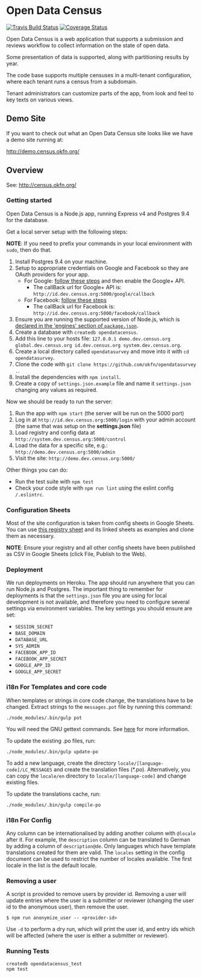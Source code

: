 # Open Data Census

[![Travis Build Status](https://travis-ci.org/okfn/opendatasurvey.svg?branch=master)](https://travis-ci.org/okfn/opendatasurvey)
[![Coverage Status](https://coveralls.io/repos/github/okfn/opendatacensus/badge.svg?branch=master)](https://coveralls.io/github/okfn/opendatacensus?branch=master)

Open Data Census is a web application that supports a submission and reviews workflow to collect information on the state of open data.

Some presentation of data is supported, along with partitioning results by year.

The code base supports multiple censuses in a multi-tenant configuration, where each tenant runs a census from a subdomain.

Tenant administrators can customize parts of the app, from look and feel to key texts on various views.

## Demo Site

If you want to check out what an Open Data Census site looks like we have a
demo site running at:

<http://demo.census.okfn.org/>

## Overview

See: <http://census.okfn.org/>

### Getting started

Open Data Census is a Node.js app, running Express v4 and Postgres 9.4 for the database.

Get a local server setup with the following steps:

**NOTE**: If you need to prefix your commands in your local environment with `sudo`, then do that.

1. Install Postgres 9.4 on your machine.
2. Setup to appropriate credentials on Google and Facebook so they are OAuth providers for your app.
    * For Google: [follow these steps](https://developers.google.com/identity/protocols/OpenIDConnect) and then enable the Google+ API.
      * The callBack url for Google+ API is: `http://id.dev.census.org:5000/google/callback`
    * For Facebook: [follow these steps](https://developers.facebook.com/docs/facebook-login/)
      * The callBack url for Facebook is: `http://id.dev.census.org:5000/facebook/callback`
3. Ensure you are running the supported version of Node.js, which is [declared in the 'engines' section of `package.json`](package.json).
4. Create a database with `createdb opendatacensus`.
5. Add this line to your hosts file: `127.0.0.1 demo.dev.census.org global.dev.census.org id.dev.census.org system.dev.census.org`.
6. Create a local directory called `opendatasurvey` and move into it with `cd opendatasurvey`.
7. Clone the code with `git clone https://github.com/okfn/opendatasurvey .`.
8. Install the dependencies with `npm install`.
9. Create a copy of `settings.json.example` file and name it `settings.json` changing any values as required.

Now we should be ready to run the server:

1. Run the app with `npm start` (the server will be run on the 5000 port)
2. Log in at `http://id.dev.census.org:5000/login` with your admin account (the same that was setup on the **settings.json** file)
3. Load registry and config data at `http://system.dev.census.org:5000/control`
4. Load the data for a specific site, e.g.: `http://demo.dev.census.org:5000/admin`
5. Visit the site: `http://demo.dev.census.org:5000/`

Other things you can do:

* Run the test suite with `npm test`
* Check your code style with `npm run lint` using the eslint config `/.eslintrc`.


### Configuration Sheets

Most of the site configuration is taken from config sheets in Google Sheets. You can use [this registry sheet](https://docs.google.com/spreadsheets/d/1qr0wn9JePirV1avY5DmnCJPKudbYIoX0TDAp4WZWNqU/edit#gid=0) and its linked sheets as examples and clone them as necessary.

**NOTE**: Ensure your registry and all other config sheets have been published as CSV in Google Sheets (click File, Publish to the Web).

### Deployment

We run deployments on Heroku. The app should run anywhere that you can run Node.js and Postgres. The important thing to remember for deployments is that the `settings.json` file you are using for local development is not available, and therefore you need to configure several settings via environment variables. The key settings you should ensure are set:

* `SESSION_SECRET`
* `BASE_DOMAIN`
* `DATABASE_URL`
* `SYS_ADMIN`
* `FACEBOOK_APP_ID`
* `FACEBOOK_APP_SECRET`
* `GOOGLE_APP_ID`
* `GOOGLE_APP_SECRET`

### i18n For Templates and core code

When templates or strings in core code change, the translations have to be changed. Extract strings to the `messages.pot` file by running this command:

    ./node_modules/.bin/gulp pot

You will need the GNU gettext commands. See [here](https://github.com/mozilla/i18n-abide/blob/master/docs/GETTEXT.md) for more information.

To update the existing .po files, run:

    ./node_modules/.bin/gulp update-po

To add a new language, create the directory `locale/[language-code]/LC_MESSAGES` and create the translation files (*.po). Alternatively, you can copy the `locale/en` directory to `locale/[language-code]` and change existing files.

To update the translations cache, run:

    ./node_modules/.bin/gulp compile-po

### i18n For Config

Any column can be internationalised by adding another column with `@locale` after it. For example, the `description` column can be translated to German by adding a column of `description@de`. Only languages which have template translations created for them are valid. The `locales` setting in the config document can be used to restrict the number of locales available. The first locale in the list is the default locale.

### Removing a user

A script is provided to remove users by provider id. Removing a user will update entries where the user is a submitter or reviewer (changing the user id to the anonymous user), then remove the user.

`$ npm run anonymize_user -- <provider-id>`

Use `-d` to perform a dry run, which will print the user id, and entry ids which will be affected (where the user is either a submitter or reviewer).


### Running Tests

```
createdb opendatacensus_test
npm test
```


